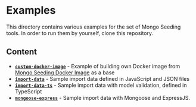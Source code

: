 # Examples
This directory contains various examples for the set of Mongo Seeding tools. In order to run them by yourself, clone this repository.

## Content
- [**`custom-docker-image`**](./custom-docker-image) - Example of building own Docker image from [Mongo Seeding Docker Image](../docker-image/) as a base
- [**`import-data`**](./import-data) - Sample import data defined in JavaScript and JSON files
- [**`import-data-ts`**](./import-data-ts) - Sample import data with model validation, defined in TypeScript
- [**`mongoose-express`**](./mongoose-express) - Sample import data with Mongoose and ExpressJS.